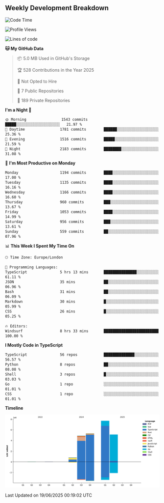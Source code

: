 


## Weekly Development Breakdown
<!--START_SECTION:waka-->
![Code Time](http://img.shields.io/badge/Code%20Time-2%2C360%20hrs-blue)

![Profile Views](http://img.shields.io/badge/Profile%20Views-0-blue)

![Lines of code](https://img.shields.io/badge/From%20Hello%20World%20I%27ve%20Written-23.8%20million%20lines%20of%20code-blue)

**🐱 My GitHub Data** 

> 📦 5.0 MB Used in GitHub's Storage 
 > 
> 🏆 528 Contributions in the Year 2025
 > 
> 🚫 Not Opted to Hire
 > 
> 📜 7 Public Repositories 
 > 
> 🔑 189 Private Repositories 
 > 
**I'm a Night 🦉** 

```text
🌞 Morning                1543 commits        █████░░░░░░░░░░░░░░░░░░░░   21.97 % 
🌆 Daytime                1781 commits        ██████░░░░░░░░░░░░░░░░░░░   25.36 % 
🌃 Evening                1516 commits        █████░░░░░░░░░░░░░░░░░░░░   21.59 % 
🌙 Night                  2183 commits        ████████░░░░░░░░░░░░░░░░░   31.08 % 
```
📅 **I'm Most Productive on Monday** 

```text
Monday                   1194 commits        ████░░░░░░░░░░░░░░░░░░░░░   17.00 % 
Tuesday                  1135 commits        ████░░░░░░░░░░░░░░░░░░░░░   16.16 % 
Wednesday                1166 commits        ████░░░░░░░░░░░░░░░░░░░░░   16.60 % 
Thursday                 960 commits         ███░░░░░░░░░░░░░░░░░░░░░░   13.67 % 
Friday                   1053 commits        ████░░░░░░░░░░░░░░░░░░░░░   14.99 % 
Saturday                 956 commits         ███░░░░░░░░░░░░░░░░░░░░░░   13.61 % 
Sunday                   559 commits         ██░░░░░░░░░░░░░░░░░░░░░░░   07.96 % 
```


📊 **This Week I Spent My Time On** 

```text
🕑︎ Time Zone: Europe/London

💬 Programming Languages: 
TypeScript               5 hrs 13 mins       ███████████████░░░░░░░░░░   61.11 % 
JSON                     35 mins             ██░░░░░░░░░░░░░░░░░░░░░░░   06.96 % 
Bash                     31 mins             ██░░░░░░░░░░░░░░░░░░░░░░░   06.09 % 
Markdown                 30 mins             █░░░░░░░░░░░░░░░░░░░░░░░░   05.99 % 
CSS                      26 mins             █░░░░░░░░░░░░░░░░░░░░░░░░   05.25 % 

🔥 Editors: 
Windsurf                 8 hrs 33 mins       █████████████████████████   100.00 % 
```

**I Mostly Code in TypeScript** 

```text
TypeScript               56 repos            ██████████████░░░░░░░░░░░   56.57 % 
Python                   8 repos             ██░░░░░░░░░░░░░░░░░░░░░░░   08.08 % 
Shell                    3 repos             █░░░░░░░░░░░░░░░░░░░░░░░░   03.03 % 
Go                       1 repo              ░░░░░░░░░░░░░░░░░░░░░░░░░   01.01 % 
CSS                      1 repo              ░░░░░░░░░░░░░░░░░░░░░░░░░   01.01 % 
```



**Timeline**

![Lines of Code chart](https://raw.githubusercontent.com/mars-arch/mars-arch/main/assets/bar_graph.png)


 Last Updated on 19/06/2025 00:19:02 UTC
<!--END_SECTION:waka-->
